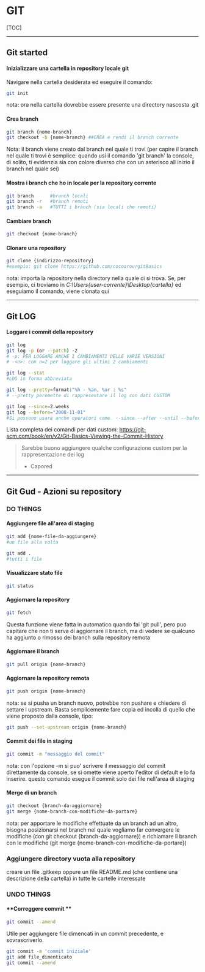 # 												**GIT**

[TOC]



------

## **Git started** 

#### **Inizializzare una cartella in repository locale git**

Navigare nella cartella desiderata ed eseguire il comando: 

```bash
git init
```

nota: ora nella cartella dovrebbe essere presente una directory nascosta .git

#### **Crea branch**

```bash
git branch {nome-branch}
git checkout -b {nome-branch} ##CREA e rendi il branch corrente
```

Nota: il branch viene creato dal branch nel quale ti trovi (per capire il branch nel quale ti trovi è semplice: quando usi il comando 'git branch' la console, di solito, ti evidenzia sia con colore diverso che con un asterisco all inizio il branch nel quale sei)

#### **Mostra i branch che ho in locale per la repository corrente** ####

```bash
git branch		#branch locali
git branch -r	#branch remoti 
git branch -a	#TUTTI i branch (sia locali che remoti)
```

#### **Cambiare branch**

```bash
git checkout {nome-branch}
```

#### **Clonare una repository**

```bash
git clone {indirizzo-repository} 
#esempio: git clone https://github.com/cocoarou/gitBasics
```

nota: importa la repository nella directory nella quale ci si trova. Se, per esempio, ci troviamo in 
*C:\Users\{user-corrente}\Desktop\{cartella}* ed eseguiamo il comando, viene clonata qui

------

## **Git LOG**

#### **Loggare i commit della repository** 

```bash
git log
git log -p (or --patch) -2
# -p: PER LOGGARE ANCHE I CAMBIAMENTI DELLE VARIE VERSIONI
# -<n>: con n=2 per loggare gli ultimi 2 cambiamenti 

git log --stat
#LOG in forma abbreviata

git log --pretty=format:"%h - %an, %ar : %s"
# --pretty peremette di rappresentare il log con dati CUSTOM

git log --since=2.weeks
git log --before="2008-11-01" 
#Si possono usare anche operatori come  --since --after --until --before ed accettano diversi formati di data					
```

Lista completa dei comandi per dati custom:
https://git-scm.com/book/en/v2/Git-Basics-Viewing-the-Commit-History

> Sarebbe buono aggiungere qualche configurazione custom per la rappresentazione dei log
>
> - Capored

------

## **Git Gud - Azioni su repository**

### **DO  THINGS**

#### **Aggiungere file all'area di staging**

```bash
git add {nome-file-da-aggiungere}
#un file alla volta

git add .
#tutti i file
```

#### **Visualizzare stato file**

```bash
git status
```

#### **Aggiornare la repository**

```bash
git fetch
```

Questa funzione viene fatta in automatico quando fai 'git pull', pero puo capitare che non ti serva di aggiornare il branch, ma di vedere se qualcuno ha aggiunto o rimosso dei branch sulla repository remota

#### Aggiornare il branch

```bash
git pull origin {nome-branch}
```

#### **Aggiornare la repository remota**

```bash
git push origin {nome-branch}
```

nota: se si pusha un branch nuovo, potrebbe non pushare e chiedere di settare l upstream. 
Basta semplicemente fare copia ed incolla di quello che viene proposto dalla console, tipo:

```bash
git push --set-upstream origin {nome-branch}
```

#### **Commit dei file in staging**

```bash
git commit -m "messaggio del commit"
```

nota: con l'opzione -m si puo' scrivere il messaggio del commit direttamente da console, se si omette viene aperto l'editor di default e lo fa inserire.
questo comando esegue il commit solo dei file nell'area di staging

#### **Merge di un branch**

```bash
git checkout {branch-da-aggiornare}
git merge {nome-branch-con-modifiche-da-portare}
```

nota: per apportare le modifiche effettuate da un branch ad un altro, bisogna posizionarsi nel branch nel quale vogliamo far convergere le modifiche (con git checkout {branch-da-aggiornare})
e richiamare il branch con le modifiche (git merge {nome-branch-con-modifiche-da-portare})

### Aggiungere directory vuota alla repository

creare un file .gitkeep oppure un file README.md (che contiene una descrizione della cartella) in tutte le cartelle interessate

### **UNDO  THINGS**

#### **Correggere commit **

```bash
git commit --amend
```

Utile per aggiungere file dimencati in un commit precedente, e sovrascriverlo.

```bash
git commit -m 'commit iniziale'
git add file_dimenticato
git commit --amend
```

  